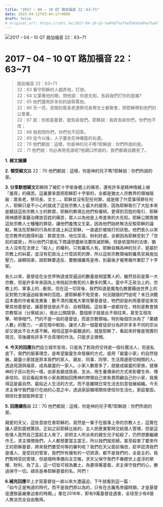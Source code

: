 ```yaml
---
title: "2017 – 04 – 10 QT 路加福音 22：63~71"
date: 2025-04-12T03:44:17+0800
draft: false
# original_url: https://cmtc.tw/2017-04-10-qt-%e8%b7%af%e5%8a%a0%e7%a6%8f%e9%9f%b3-22%ef%bc%9a6371
---
```


![2017 – 04 – 10 QT 路加福音 22：63~71](/images/qt.jpg   "2017 – 04 – 10 QT 路加福音 22：63~71")

# 2017 – 04 – 10 QT 路加福音 22：63~71

> 路加福音 22：63~71  
> 22：63 看守耶穌的人戲弄他，打他，  
> 22：64 又蒙著他的眼，問他說：你是先知，告訴我們打你的是誰?  
> 22：65 他們還用許多別的話辱罵他。  
> 22：66 天一亮，民間的眾長老連祭司長帶文士都聚會，把耶穌帶到他們的公會裏，  
> 22：67 說：你若是基督，就告訴我們。耶穌說：我若告訴你們，你們也不信；  
> 22：68 我若問你們，你們也不回答。  
> 22：69 從今以後，人子要坐在神權能的右邊。  
> 22：70 他們都說：這樣，你是神的兒子嗎?耶穌說：你們所說的是。  
> 22：71 他們說：何必再用見證呢?他親口所說的，我們都親自聽見了。

**1.** **經文誦讀**

**2.** **領受經文**路 22：70 他們都說：這樣，你是神的兒子嗎?耶穌說：你們所說的是。

**3. 分享默想經文**耶穌除了被釘十字架身體上的痛苦，還有許多是精神情緒上被「羞辱」的痛苦。這裏要率眾把耶穌釘十字架的，全都是猶太人宗教界的領袖階級：眾長老、祭司長、文士…。耶穌並沒有犯任何罪，或是做了什麼事得罪任何人，耶穌只是不小心的就成了這些宗教人士最大的威脅，因為耶穌吸引了大批本來是聽話這些宗教人士的群眾，耶穌的教導比他們有權柄，更得到百姓的吸引、耶穌用神蹟奇事醫治釋放百姓的痛苦，眾人以為他是上帝差來的大先知。耶穌公開責備這些宗教人士種種的罪惡，讓他們羞愧又生氣，因為他們始終無法反駁耶穌的論點，無法在耶穌的行為和言語上糾正耶穌，一直處於被挨打的狀態。他們長久以來在宗教界的既得利益：群眾支持、地位崇高、財利好處，全都因為耶穌受到了「空前的威脅」，所以他們只能私下商議想盡辦法要除滅耶穌。但是依當時的法律，猶太人沒有在法律上「殺人」的權利，只有羅馬人有。耶穌自稱為神的兒子，是屬於宗教上的糾葛，並沒有犯政治上什麼該死的罪，所以這些宗教領袖對羅馬官員施加壓力，誣頼陷害，說耶穌要造反、要敵擋羅馬皇帝，到最後才被黑箱作業釘了十字架。

長久以來，基督徒在全世界殉道或受逼迫的數量是相當驚人的，雖然目前是第一大宗教，但是許多年來因為上帝挑起宗教死的人數多的驚人。當中不乏政治上的、宗教上的、軍事上的…衝突。但在這一切背後，我們知道是魔鬼仇敵要藉由世界上的反對勢力來逼迫殺害神的百姓。連耶穌都不免受害，何況跟隨的門徒呢？末日決戰這本書的作者看見異象：數不清的魔鬼大軍攻擊基督徒，牠們卻是利用基督徒來攻擊其他基督徒，讓基督徒彼此不合、自相殘殺。這些事一直都存在，特別是教會搞宗教幫派（分黨結派），彼此公開競爭，蓋個房子就彼此不相往來，甚至互相攻擊、明爭暗鬥，鬥的不是一般的基督徒，而是宗教領袖。特別每個宗派為了「業績人數」的壓力，一直在暗中較勁，讓世人對一個基督徒卻分為許許多多不同的宗派卻又彼此不合大感不解。相信這當中最難過的，就是耶穌了，看起來好像是現實的現況，背後藏有許多不合真理的作法。只能求主憐憫。

**4. 今天的回應**我們設立城市宣培，只是為了對政府交待是一個社團法人，但是私底下，我們的服事理念，是希望屬靈生命發展的方式，是用「屬靈小家」的自然發展。屬靈小家就是原本我們的家人、親友、同事、同學、生活周邊密切相關的人，透過見證與福音，成為屬靈的一家人。小家人數眾多了，就變成屬靈的家族，就像神的子民以色列一樣，由家長變成族長、支派，用生養傳承的方式來影響生命、傳承信仰。目前看起來有小家長開始回應神的帶領自己來負責照顧自己的小家，我覺得這是最自然、最貼近人生活的方式，而不是離開日常生活去刻意發展組織。今天求主保守我們是行在祂的心意之中，透過家庭職場關係使信仰生活化，家庭鞏固，相信社會就能夠安定！

**5. 回應禱告**路 22：70 他們都說：這樣，你是神的兒子嗎?耶穌說：你們所說的是。

親愛的天父，這些意欲在害耶穌的，竟然是一輩子在服事上帝的宗教人士，這實在讓人感到震撼驚訝。正如之前耶穌比喻的，主人把產業暫時交給僕人管理，但是這些僕人竟然自己當起主人來了，卻把主人所派來的親生兒子給殺了，仍然想要繼續作王。求主憐憫我們，人人都想要當主當王，所以我們就拒絕，甚至殺害了要來作王的耶穌基督，將來我們要受何等的審判呢？我們在天父面前悔改，趁早認清我們是僕人、是受託的管家，我們所有擁有的一切資源，都不是我們的，全是主的，我們暫時受託管理，但是隨時準備向主交帳，求天父保守我們不眷纞世上虛浮的榮耀、財利、為了主，這一切皆可視為糞土，為要得著基督。求主保守我們的心，勝過保守一切。禱告是奉耶穌基督的名，阿們！

**6.補充回應**早上才寫基督徒一直以來大遭逼迫，下午就看到這一篇：  
「如今正是殉道的時代，而不是我們原以為的，只有在古羅馬帝國時期，才是基督徒遭致最嚴重迫害的時期。」單在2016年，即有9萬基督徒遇害，全球至少有6億人無法完全自由敬拜。